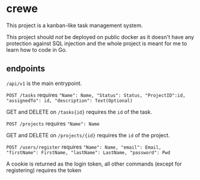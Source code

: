 # crewe

This project is a kanban-like task management system. 

This project should *not* be deployed on public docker as it doesn't have any protection against SQL injection and the whole project is meant for me to learn how to code in Go.

## endpoints

``` /api/v1 ``` is the main entrypoint.

```POST /tasks``` requires ```"Name": Name, "Status": Status, "ProjectID":id, "assignedTo": id, "description": Text(Optional) ```

GET and DELETE on ```/tasks{id}``` requires the ```id``` of the task.

```POST /projects``` requires ```"Name": Name```

GET and DELETE on ```/projects/{id}``` requires the ```id``` of the project.

```POST /users/register``` requires ```"Name": Name, "email": Email, "firstName": FirstName, "lastName": LastName, "password": Pwd```

A cookie is returned as the login token, all other commands (except for registering) requires the token

